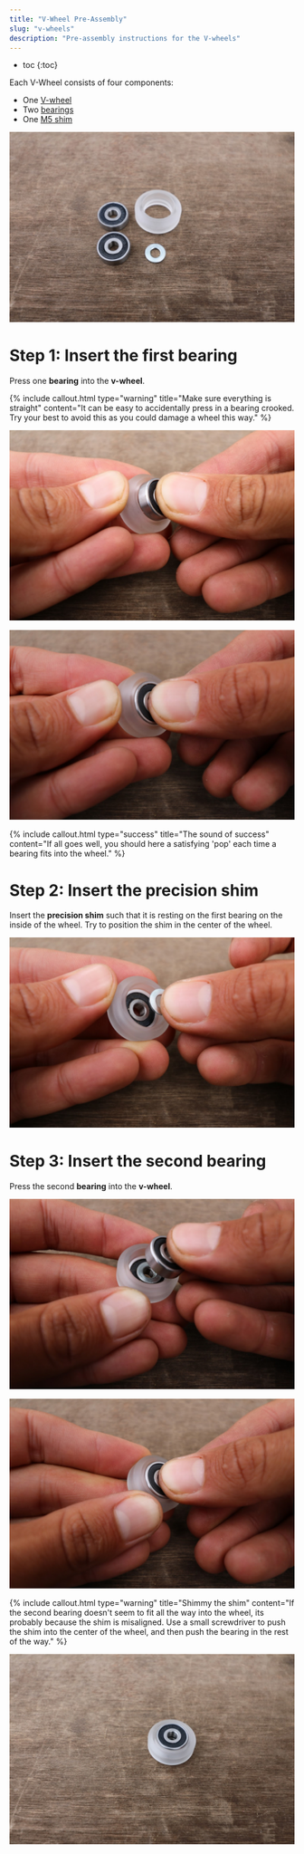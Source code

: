 ```yaml
---
title: "V-Wheel Pre-Assembly"
slug: "v-wheels"
description: "Pre-assembly instructions for the V-wheels"
---
```


* toc
{:toc}

Each V-Wheel consists of four components:
* One [V-wheel](../bom/drivetrain.md#v-wheel)
* Two [bearings](../bom/drivetrain.md#v-wheel)
* One [M5 shim](../bom/drivetrain.md#v-wheel)

![v_wheel_pre_assembly_1.JPG](_images/v_wheel_pre_assembly_1.JPG)

# Step 1: Insert the first bearing

Press one **bearing** into the **v-wheel**.

{%
include callout.html
type="warning"
title="Make sure everything is straight"
content="It can be easy to accidentally press in a bearing crooked. Try your best to avoid this as you could damage a wheel this way."
%}



![v_wheel_pre_assembly_2.JPG](_images/v_wheel_pre_assembly_2.JPG)



![v_wheel_pre_assembly_3.JPG](_images/v_wheel_pre_assembly_3.JPG)



{%
include callout.html
type="success"
title="The sound of success"
content="If all goes well, you should here a satisfying 'pop' each time a bearing fits into the wheel."
%}

# Step 2: Insert the precision shim

Insert the **precision shim** such that it is resting on the first bearing on the inside of the wheel. Try to position the shim in the center of the wheel.

![v_wheel_pre_assembly_4.JPG](_images/v_wheel_pre_assembly_4.JPG)

# Step 3: Insert the second bearing

 Press the second **bearing** into the **v-wheel**.

![v_wheel_pre_assembly_5.JPG](_images/v_wheel_pre_assembly_5.JPG)



![v_wheel_pre_assembly_6.JPG](_images/v_wheel_pre_assembly_6.JPG)



{%
include callout.html
type="warning"
title="Shimmy the shim"
content="If the second bearing doesn't seem to fit all the way into the wheel, its probably because the shim is misaligned. Use a small screwdriver to push the shim into the center of the wheel, and then push the bearing in the rest of the way."
%}



![v_wheel_pre_assembly_7.JPG](_images/v_wheel_pre_assembly_7.JPG)

